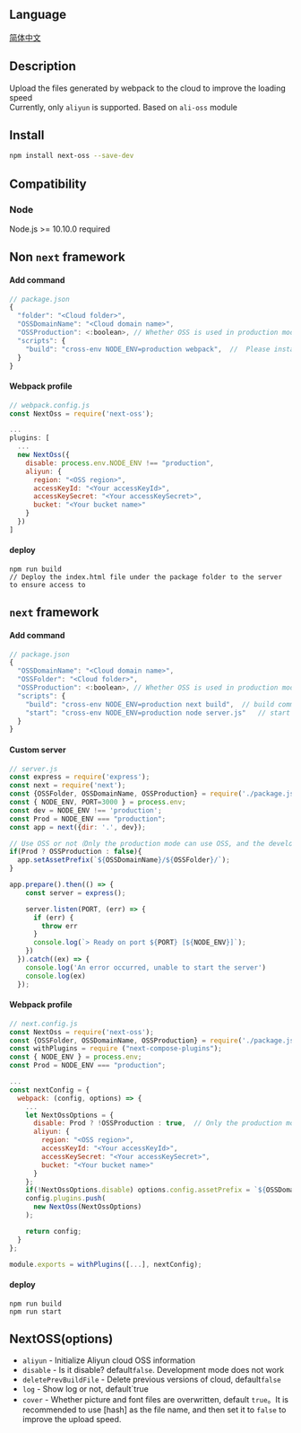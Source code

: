 ## Language
[简体中文](https://github.com/kszitt/next-oss/blob/master/README.md)

## Description
Upload the files generated by webpack to the cloud to improve the loading speed  
Currently, only `aliyun` is supported. Based on `ali-oss` module  

## Install
```bash
npm install next-oss --save-dev
```

## Compatibility
### Node
Node.js >= 10.10.0 required

## Non `next` framework
#### Add command
```jsx
// package.json
{
  "folder": "<Cloud folder>",
  "OSSDomainName": "<Cloud domain name>",
  "OSSProduction": <:boolean>, // Whether OSS is used in production mode
  "scripts": {
    "build": "cross-env NODE_ENV=production webpack",  //  Please install cross env yourself
  }
}
```
#### Webpack profile
```jsx
// webpack.config.js
const NextOss = require('next-oss');

...
plugins: [
  ...
  new NextOss({
    disable: process.env.NODE_ENV !== "production",
    aliyun: {
      region: "<OSS region>",
      accessKeyId: "<Your accessKeyId>",
      accessKeySecret: "<Your accessKeySecret>",
      bucket: "<Your bucket name>"
    }
  })
]
```
#### deploy
``` hash
npm run build
// Deploy the index.html file under the package folder to the server to ensure access to
```
## `next` framework
#### Add command
```jsx
// package.json
{
  "OSSDomainName": "<Cloud domain name>",
  "OSSFolder": "<Cloud folder>",
  "OSSProduction": <:boolean>, // Whether OSS is used in production mode
  "scripts": {
    "build": "cross-env NODE_ENV=production next build",  // build command (Please install cross env yourself)
    "start": "cross-env NODE_ENV=production node server.js"   // start service (You cannot use `next start` here. You need to customize the server)
  }
}
```
#### Custom server
```jsx
// server.js
const express = require('express');
const next = require('next');
const {OSSFolder, OSSDomainName, OSSProduction} = require('./package.json');
const { NODE_ENV, PORT=3000 } = process.env;
const dev = NODE_ENV !== 'production';
const Prod = NODE_ENV === "production";
const app = next({dir: '.', dev});

// Use OSS or not（Only the production mode can use OSS, and the development mode is invalid）
if(Prod ? OSSProduction : false){
  app.setAssetPrefix(`${OSSDomainName}/${OSSFolder}/`);
}

app.prepare().then(() => {
    const server = express();

    server.listen(PORT, (err) => {
      if (err) {
        throw err
      }
      console.log(`> Ready on port ${PORT} [${NODE_ENV}]`);
    })
  }).catch((ex) => {
    console.log('An error occurred, unable to start the server')
    console.log(ex)
  });
```
#### Webpack profile
```jsx
// next.config.js
const NextOss = require('next-oss');
const {OSSFolder, OSSDomainName, OSSProduction} = require('./package.json');
const withPlugins = require ("next-compose-plugins");
const { NODE_ENV } = process.env;
const Prod = NODE_ENV === "production";

...
const nextConfig = {
  webpack: (config, options) => {
    ...
    let NextOssOptions = {
      disable: Prod ? !OSSProduction : true,  // Only the production mode can use OSS, and the development mode is invalid
      aliyun: {
        region: "<OSS region>",
        accessKeyId: "<Your accessKeyId>",
        accessKeySecret: "<Your accessKeySecret>",
        bucket: "<Your bucket name>"
      }
    };
    if(!NextOssOptions.disable) options.config.assetPrefix = `${OSSDomainName}/"${OSSFolder}/`;
    config.plugins.push(
      new NextOss(NextOssOptions)
    );

    return config;
  }
};

module.exports = withPlugins([...], nextConfig);
```
#### deploy
``` hash
npm run build
npm run start
```

## NextOSS(options)
- `aliyun` - Initialize Aliyun cloud OSS information
- `disable` - Is it disable? default`false`. Development mode does not work
- `deletePrevBuildFile` - Delete previous versions of cloud, default`false`
- `log` - Show log or not, default`true
- `cover` - Whether picture and font files are overwritten, default `true`。It is recommended to use [hash] as the file name, and then set it to `false` to improve the upload speed.
